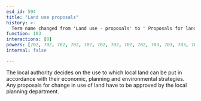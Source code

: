 ```yaml
---
esd_id: 594
title: "Land use proposals"
history: >-
  Term name changed from 'Land use - proposals' to ' Proposals for land use' and scope notes added in version 2.02. Term name changed from 'Proposals for land use' to 'Planning - land use proposals' in version 3.00. Name used to 'Land use proposals' in version 4.00.
function: 103
interactions: [8]
powers: [702, 702, 702, 702, 702, 702, 702, 702, 702, 703, 703, 703, 703, 703, 703, 703, 703, 703, 722, 722, 722, 722, 722, 722, 722, 722, 722, 1587, 1587, 1587, 1589, 1589, 2327]
internal: false

---
```


The local authority decides on the use to which local land can be put in accordance with their economic, planning and environmental strategies.  Any proposals for change in use of land have to be approved by the local planning department.

